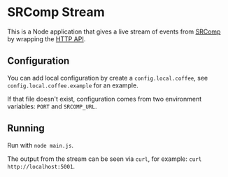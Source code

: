 # SRComp Stream

This is a Node application that gives a live stream of events from
[SRComp][SRComp] by wrapping the [HTTP API][srcomp-http].

[srcomp]: https://github.com/PeterJCLaw/srcomp
[srcomp-http]: https://github.com/PeterJCLaw/srcomp-http

## Configuration

You can add local configuration by create a `config.local.coffee`, see
`config.local.coffee.example` for an example.

If that file doesn't exist, configuration comes from two environment variables:
`PORT` and `SRCOMP_URL`.

## Running

Run with `node main.js`.

The output from the stream can be seen via `curl`, for example:
 `curl http://localhost:5001`.
